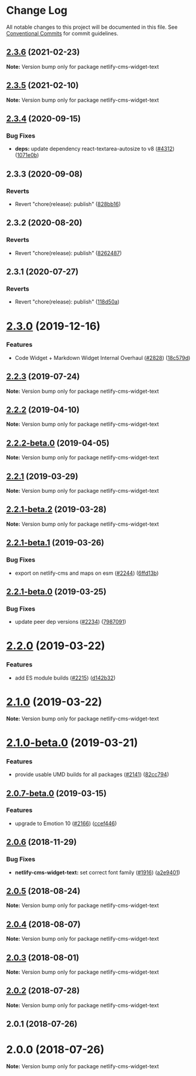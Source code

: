 # Change Log

All notable changes to this project will be documented in this file.
See [Conventional Commits](https://conventionalcommits.org) for commit guidelines.

## [2.3.6](https://github.com/netlify/netlify-cms/tree/master/packages/netlify-cms-widget-text/compare/netlify-cms-widget-text@2.3.5...netlify-cms-widget-text@2.3.6) (2021-02-23)

**Note:** Version bump only for package netlify-cms-widget-text





## [2.3.5](https://github.com/netlify/netlify-cms/tree/master/packages/netlify-cms-widget-text/compare/netlify-cms-widget-text@2.3.4...netlify-cms-widget-text@2.3.5) (2021-02-10)

**Note:** Version bump only for package netlify-cms-widget-text





## [2.3.4](https://github.com/netlify/netlify-cms/tree/master/packages/netlify-cms-widget-text/compare/netlify-cms-widget-text@2.3.3...netlify-cms-widget-text@2.3.4) (2020-09-15)


### Bug Fixes

* **deps:** update dependency react-textarea-autosize to v8 ([#4312](https://github.com/netlify/netlify-cms/tree/master/packages/netlify-cms-widget-text/issues/4312)) ([1071e0b](https://github.com/netlify/netlify-cms/tree/master/packages/netlify-cms-widget-text/commit/1071e0b222e1535f168a3928754ce56b48752f49))





## 2.3.3 (2020-09-08)


### Reverts

* Revert "chore(release): publish" ([828bb16](https://github.com/netlify/netlify-cms/tree/master/packages/netlify-cms-widget-text/commit/828bb16415b8c22a34caa19c50c38b24ffe9ceae))





## 2.3.2 (2020-08-20)


### Reverts

* Revert "chore(release): publish" ([8262487](https://github.com/netlify/netlify-cms/tree/master/packages/netlify-cms-widget-text/commit/82624879ccbcb16610090041db28f00714d924c8))





## 2.3.1 (2020-07-27)


### Reverts

* Revert "chore(release): publish" ([118d50a](https://github.com/netlify/netlify-cms/tree/master/packages/netlify-cms-widget-text/commit/118d50a7a70295f25073e564b5161aa2b9883056))





# [2.3.0](https://github.com/netlify/netlify-cms/tree/master/packages/netlify-cms-widget-text/compare/netlify-cms-widget-text@2.2.3...netlify-cms-widget-text@2.3.0) (2019-12-16)


### Features

* Code Widget + Markdown Widget Internal Overhaul ([#2828](https://github.com/netlify/netlify-cms/tree/master/packages/netlify-cms-widget-text/issues/2828)) ([18c579d](https://github.com/netlify/netlify-cms/tree/master/packages/netlify-cms-widget-text/commit/18c579d0e9f0ff71ed8c52f5c66f2309259af054))





## [2.2.3](https://github.com/netlify/netlify-cms/tree/master/packages/netlify-cms-widget-text/compare/netlify-cms-widget-text@2.2.2...netlify-cms-widget-text@2.2.3) (2019-07-24)

**Note:** Version bump only for package netlify-cms-widget-text





## [2.2.2](https://github.com/netlify/netlify-cms/tree/master/packages/netlify-cms-widget-text/compare/netlify-cms-widget-text@2.2.2-beta.0...netlify-cms-widget-text@2.2.2) (2019-04-10)

**Note:** Version bump only for package netlify-cms-widget-text





## [2.2.2-beta.0](https://github.com/netlify/netlify-cms/tree/master/packages/netlify-cms-widget-text/compare/netlify-cms-widget-text@2.2.1...netlify-cms-widget-text@2.2.2-beta.0) (2019-04-05)

**Note:** Version bump only for package netlify-cms-widget-text





## [2.2.1](https://github.com/netlify/netlify-cms/tree/master/packages/netlify-cms-widget-text/compare/netlify-cms-widget-text@2.2.1-beta.2...netlify-cms-widget-text@2.2.1) (2019-03-29)

**Note:** Version bump only for package netlify-cms-widget-text





## [2.2.1-beta.2](https://github.com/netlify/netlify-cms/tree/master/packages/netlify-cms-widget-text/compare/netlify-cms-widget-text@2.2.1-beta.1...netlify-cms-widget-text@2.2.1-beta.2) (2019-03-28)

**Note:** Version bump only for package netlify-cms-widget-text





## [2.2.1-beta.1](https://github.com/netlify/netlify-cms/tree/master/packages/netlify-cms-widget-text/compare/netlify-cms-widget-text@2.2.1-beta.0...netlify-cms-widget-text@2.2.1-beta.1) (2019-03-26)


### Bug Fixes

* export on netlify-cms and maps on esm ([#2244](https://github.com/netlify/netlify-cms/tree/master/packages/netlify-cms-widget-text/issues/2244)) ([6ffd13b](https://github.com/netlify/netlify-cms/tree/master/packages/netlify-cms-widget-text/commit/6ffd13b))





## [2.2.1-beta.0](https://github.com/netlify/netlify-cms/tree/master/packages/netlify-cms-widget-text/compare/netlify-cms-widget-text@2.2.0...netlify-cms-widget-text@2.2.1-beta.0) (2019-03-25)


### Bug Fixes

* update peer dep versions ([#2234](https://github.com/netlify/netlify-cms/tree/master/packages/netlify-cms-widget-text/issues/2234)) ([7987091](https://github.com/netlify/netlify-cms/tree/master/packages/netlify-cms-widget-text/commit/7987091))





# [2.2.0](https://github.com/netlify/netlify-cms/tree/master/packages/netlify-cms-widget-text/compare/netlify-cms-widget-text@2.1.0...netlify-cms-widget-text@2.2.0) (2019-03-22)


### Features

* add ES module builds ([#2215](https://github.com/netlify/netlify-cms/tree/master/packages/netlify-cms-widget-text/issues/2215)) ([d142b32](https://github.com/netlify/netlify-cms/tree/master/packages/netlify-cms-widget-text/commit/d142b32))





# [2.1.0](https://github.com/netlify/netlify-cms/tree/master/packages/netlify-cms-widget-text/compare/netlify-cms-widget-text@2.1.0-beta.0...netlify-cms-widget-text@2.1.0) (2019-03-22)

**Note:** Version bump only for package netlify-cms-widget-text





# [2.1.0-beta.0](https://github.com/netlify/netlify-cms/tree/master/packages/netlify-cms-widget-text/compare/netlify-cms-widget-text@2.0.7-beta.0...netlify-cms-widget-text@2.1.0-beta.0) (2019-03-21)


### Features

* provide usable UMD builds for all packages ([#2141](https://github.com/netlify/netlify-cms/tree/master/packages/netlify-cms-widget-text/issues/2141)) ([82cc794](https://github.com/netlify/netlify-cms/tree/master/packages/netlify-cms-widget-text/commit/82cc794))





## [2.0.7-beta.0](https://github.com/netlify/netlify-cms/tree/master/packages/netlify-cms-widget-text/compare/netlify-cms-widget-text@2.0.6...netlify-cms-widget-text@2.0.7-beta.0) (2019-03-15)


### Features

* upgrade to Emotion 10 ([#2166](https://github.com/netlify/netlify-cms/tree/master/packages/netlify-cms-widget-text/issues/2166)) ([ccef446](https://github.com/netlify/netlify-cms/tree/master/packages/netlify-cms-widget-text/commit/ccef446))





## [2.0.6](https://github.com/netlify/netlify-cms/tree/master/packages/netlify-cms-widget-text/compare/netlify-cms-widget-text@2.0.5...netlify-cms-widget-text@2.0.6) (2018-11-29)


### Bug Fixes

* **netlify-cms-widget-text:** set correct font family ([#1916](https://github.com/netlify/netlify-cms/tree/master/packages/netlify-cms-widget-text/issues/1916)) ([a2e9401](https://github.com/netlify/netlify-cms/tree/master/packages/netlify-cms-widget-text/commit/a2e9401))





<a name="2.0.5"></a>
## [2.0.5](https://github.com/netlify/netlify-cms/tree/master/packages/netlify-cms-widget-text/compare/netlify-cms-widget-text@2.0.4...netlify-cms-widget-text@2.0.5) (2018-08-24)




**Note:** Version bump only for package netlify-cms-widget-text

<a name="2.0.4"></a>
## [2.0.4](https://github.com/netlify/netlify-cms/tree/master/packages/netlify-cms-widget-text/compare/netlify-cms-widget-text@2.0.3...netlify-cms-widget-text@2.0.4) (2018-08-07)




**Note:** Version bump only for package netlify-cms-widget-text

<a name="2.0.3"></a>
## [2.0.3](https://github.com/netlify/netlify-cms/tree/master/packages/netlify-cms-widget-text/compare/netlify-cms-widget-text@2.0.2...netlify-cms-widget-text@2.0.3) (2018-08-01)




**Note:** Version bump only for package netlify-cms-widget-text

<a name="2.0.2"></a>
## [2.0.2](https://github.com/netlify/netlify-cms/tree/master/packages/netlify-cms-widget-text/compare/netlify-cms-widget-text@2.0.1...netlify-cms-widget-text@2.0.2) (2018-07-28)




**Note:** Version bump only for package netlify-cms-widget-text

<a name="2.0.1"></a>
## 2.0.1 (2018-07-26)



<a name="2.0.0"></a>
# 2.0.0 (2018-07-26)




**Note:** Version bump only for package netlify-cms-widget-text
